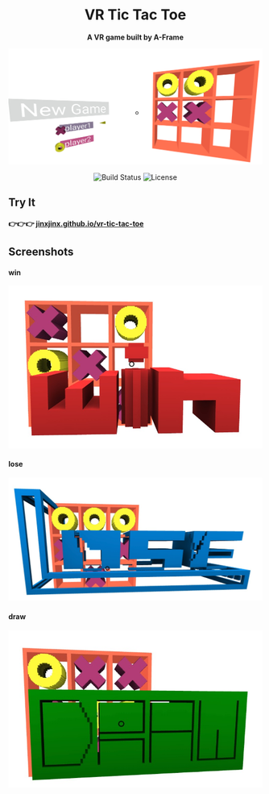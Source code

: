 <h1 align="center"> VR Tic Tac Toe </h1>
<p align="center"><b>A VR game built by A-Frame</b></p>

<p align="center"><a href="https://jinxjinx.github.io/vr-tic-tac-toe" target="_blank"><img width="700" alt="A-Frame" src="img/ttt1.png"></a></p>


<p align="center">
  <img src="https://img.shields.io/travis/aframevr/aframe.svg?style=flat-square" alt="Build Status">   

  <img src="https://img.shields.io/npm/l/aframe.svg?style=flat-square" alt="License">
</p>

## Try It
#### :point_right::point_right::point_right: [jinxjinx.github.io/vr-tic-tac-toe](https://jinxjinx.github.io/vr-tic-tac-toe)

## Screenshots

#### win
![alt text](img/ttt_win.jpeg)

#### lose
![alt text](img/ttt_lose.jpeg)

#### draw
![alt text](img/ttt_draw.jpeg)
